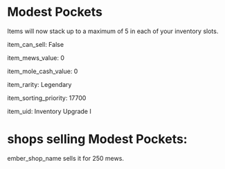 # Modest Pockets

Items will now stack up to a maximum of 5 in each of your inventory slots.

item_can_sell: False

item_mews_value: 0

item_mole_cash_value: 0

item_rarity: Legendary

item_sorting_priority: 17700

item_uid: Inventory Upgrade I

# shops selling Modest Pockets:

ember_shop_name sells it for 250 mews.